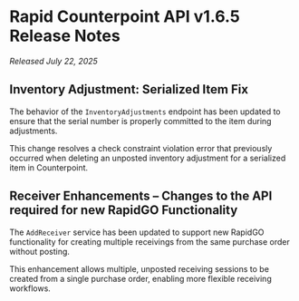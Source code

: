 # Rapid Counterpoint API v1.6.5 Release Notes

_Released July 22, 2025_

## Inventory Adjustment: Serialized Item Fix

The behavior of the `InventoryAdjustments` endpoint has been updated to ensure that the serial number is properly committed to the item during adjustments.

This change resolves a check constraint violation error that previously occurred when deleting an unposted inventory adjustment for a serialized item in Counterpoint.

## Receiver Enhancements – Changes to the API required for new RapidGO Functionality

The `AddReceiver` service has been updated to support new RapidGO functionality for creating multiple receivings from the same purchase order without posting.

This enhancement allows multiple, unposted receiving sessions to be created from a single purchase order, enabling more flexible receiving workflows.
